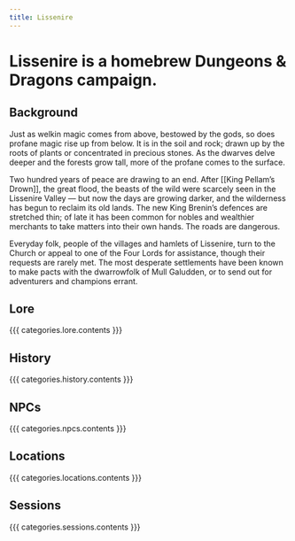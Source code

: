 ```yaml
---
title: Lissenire
---
```

# Lissenire is a homebrew Dungeons & Dragons campaign.

## Background
Just as welkin magic comes from above, bestowed by the gods, so does profane magic rise up from below. It is in the soil and rock; drawn up by the roots of plants or concentrated in precious stones. As the dwarves delve deeper and the forests grow tall, more of the profane comes to the surface.

Two hundred years of peace are drawing to an end. After [[King Pellam’s Drown]], the great flood, the beasts of the wild were scarcely seen in the Lissenire Valley — but now the days are growing darker, and the wilderness has begun to reclaim its old lands. The new King Brenin’s defences are stretched thin; of late it has been common for nobles and wealthier merchants to take matters into their own hands. The roads are dangerous.

Everyday folk, people of the villages and hamlets of Lissenire, turn to the Church or appeal to one of the Four Lords for assistance, though their requests are rarely met. The most desperate settlements have been known to make pacts with the dwarrowfolk of Mull Galudden, or to send out for adventurers and champions errant.

## Lore
{{{ categories.lore.contents }}}

## History
{{{ categories.history.contents }}}

## NPCs
{{{ categories.npcs.contents }}}

## Locations
{{{ categories.locations.contents }}}

## Sessions
{{{ categories.sessions.contents }}}